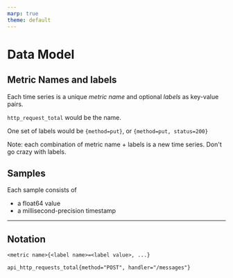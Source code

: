 ```yaml
---
marp: true
theme: default
---
```


# Data Model

## Metric Names and labels

Each time series is a unique _metric name_ and optional _labels_ as key-value pairs.

`http_request_total` would be the name.

One set of labels would be `{method=put}`, or `{method=put, status=200}`

Note: each combination of metric name + labels is a new time series.  Don't go crazy with labels.

## Samples

Each sample consists of

* a float64 value
* a millisecond-precision timestamp

---

## Notation

```txt
<metric name>{<label name>=<label value>, ...}
```

```txt
api_http_requests_total{method="POST", handler="/messages"}
```
